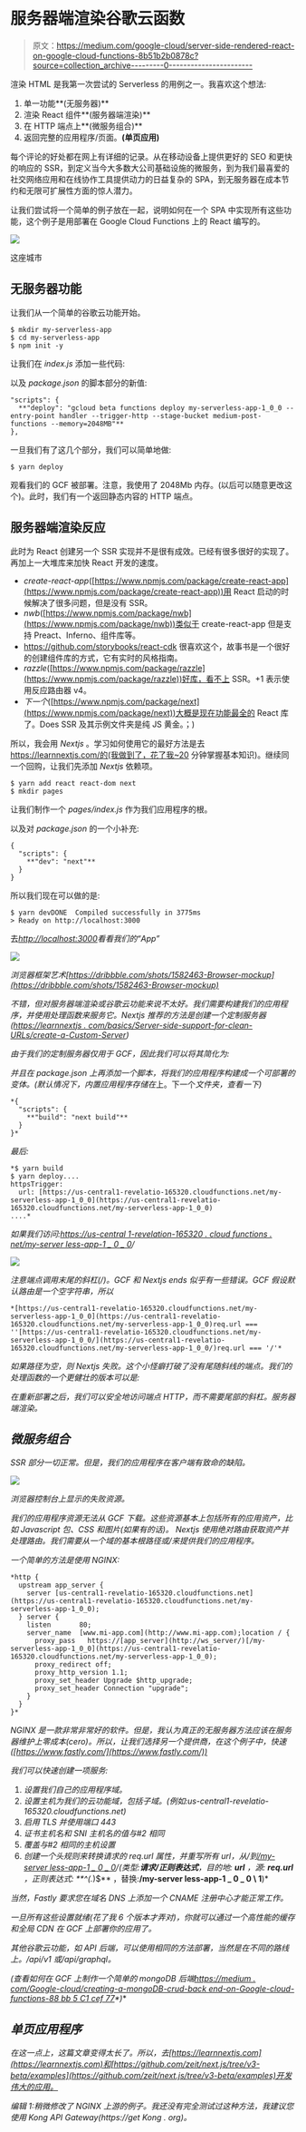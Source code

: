 # 服务器端渲染谷歌云函数

> 原文：<https://medium.com/google-cloud/server-side-rendered-react-on-google-cloud-functions-8b51b2b0878c?source=collection_archive---------0----------------------->

渲染 HTML 是我第一次尝试的 Serverless 的用例之一。我喜欢这个想法:

1.  单一功能**(无服务器)**
2.  渲染 React 组件**(服务器端渲染)**
3.  在 HTTP 端点上**(微服务组合)**
4.  返回完整的应用程序/页面。**(单页应用)**

每个评论的好处都在网上有详细的记录。从在移动设备上提供更好的 SEO 和更快的响应的 SSR，到定义当今大多数大公司基础设施的微服务，到为我们最喜爱的社交网络应用和在线协作工具提供动力的日益复杂的 SPA，到无服务器在成本节约和无限可扩展性方面的惊人潜力。

让我们尝试将一个简单的例子放在一起，说明如何在一个 SPA 中实现所有这些功能，这个例子是用部署在 Google Cloud Functions 上的 React 编写的。

![](img/8ed9cc55351343270f7bac3183f9ffdb.png)

这座城市

## 无服务器功能

让我们从一个简单的谷歌云功能开始。

```
$ mkdir my-serverless-app
$ cd my-serverless-app
$ npm init -y
```

让我们在 *index.js* 添加一些代码:

以及 *package.json* 的脚本部分的新值:

```
"scripts": {
  **"deploy": "gcloud beta functions deploy my-serverless-app-1_0_0 --entry-point handler --trigger-http --stage-bucket medium-post-functions --memory=2048MB"**
},
```

一旦我们有了这几个部分，我们可以简单地做:

```
$ yarn deploy
```

观看我们的 GCF 被部署。注意，我使用了 2048Mb 内存。(以后可以随意更改这个)。此时，我们有一个返回静态内容的 HTTP 端点。

## 服务器端渲染反应

此时为 React 创建另一个 SSR 实现并不是很有成效。已经有很多很好的实现了。再加上一大堆库来加快 React 开发的速度。

*   *create-react-app*([https://www.npmjs.com/package/create-react-app](https://www.npmjs.com/package/create-react-app))用 React 启动的时候解决了很多问题，但是没有 SSR。
*   *nwb*([https://www.npmjs.com/package/nwb](https://www.npmjs.com/package/nwb))类似于 create-react-app 但是支持 Preact、Inferno、组件库等。
*   https://github.com/storybooks/react-cdk 很喜欢这个，故事书是一个很好的创建组件库的方式，它有实时的风格指南。
*   *razzle*([https://www.npmjs.com/package/razzle](https://www.npmjs.com/package/razzle))好库，看不上 SSR。+1 表示使用反应路由器 v4。
*   *下一个*([https://www.npmjs.com/package/next](https://www.npmjs.com/package/next))大概是现在功能最全的 React 库了。Does SSR 及其示例文件夹是纯 JS 黄金。；)

所以，我会用 *Nextjs* 。学习如何使用它的最好方法是去 https://learnnextjs.com/的(我做到了，花了我~20 分钟掌握基本知识)。继续同一个回购，让我们先添加 *Nextjs* 依赖项。

```
$ yarn add react react-dom next
$ mkdir pages
```

让我们制作一个 *pages/index.js* 作为我们应用程序的根。

以及对 *package.json* 的一个小补充:

```
{
  "scripts": {
    **"dev": "next"**
  }
}
```

所以我们现在可以做的是:

```
$ yarn devDONE  Compiled successfully in 3775ms                                                                                                                             > Ready on http://localhost:3000
```

去[*http://localhost:3000*](http://localhost:3000)*看看我们的“App”*

*![](img/f41f4e37484edfe82cd27ef3ca5d96b9.png)*

*浏览器框架艺术[https://dribbble.com/shots/1582463-Browser-mockup](https://dribbble.com/shots/1582463-Browser-mockup)*

*不错，但对服务器端渲染或谷歌云功能来说不太好。我们需要构建我们的应用程序，并使用处理函数来服务它。Nextjs 推荐的方法是创建一个定制服务器([https://learnnextjs . com/basics/Server-side-support-for-clean-URLs/create-a-Custom-Server](https://learnnextjs.com/basics/server-side-support-for-clean-urls/create-a-custom-server))*

*由于我们的定制服务器仅用于 GCF，因此我们可以将其简化为:*

*并且在 *package.json* 上再添加一个脚本，将我们的应用程序构建成一个可部署的变体。(默认情况下，内置应用程序存储在*上。下一个*文件夹，查看一下)*

```
*{
  "scripts": {
    **"build": "next build"**
  }
}*
```

*最后:*

```
*$ yarn build
$ yarn deploy....
httpsTrigger:
  url: [https://us-central1-revelatio-165320.cloudfunctions.net/my-serverless-app-1_0_0](https://us-central1-revelatio-165320.cloudfunctions.net/my-serverless-app-1_0_0)
....*
```

*如果我们访问:[https://us-central 1-revelation-165320 . cloud functions . net/my-server less-app-1 _ 0 _ 0](https://us-central1-revelatio-165320.cloudfunctions.net/my-serverless-app-1_0_0)/*

*![](img/c2291c3e1052ab94611388579c5a3bec.png)*

*注意端点调用末尾的斜杠(/)。GCF 和 *Nextjs* ends 似乎有一些错误。GCF 假设默认路由是一个空字符串，所以*

```
*[https://us-central1-revelatio-165320.cloudfunctions.net/my-serverless-app-1_0_0](https://us-central1-revelatio-165320.cloudfunctions.net/my-serverless-app-1_0_0)req.url === ''[https://us-central1-revelatio-165320.cloudfunctions.net/my-serverless-app-1_0_0/](https://us-central1-revelatio-165320.cloudfunctions.net/my-serverless-app-1_0_0/)req.url === '/'*
```

*如果路径为空，则 *Nextjs* 失败。这个小怪癖打破了没有尾随斜线的端点。我们的处理函数的一个更健壮的版本可以是:*

*在重新部署之后，我们可以安全地访问端点 HTTP，而不需要尾部的斜杠。服务器端渲染。*

## *微服务组合*

*SSR 部分一切正常。但是，我们的应用程序在客户端有致命的缺陷。*

*![](img/7cda00b966afe0f853362c4e944460b2.png)*

*浏览器控制台上显示的失败资源。*

*我们的应用程序资源无法从 GCF 下载。这些资源基本上包括所有的应用资产，比如 Javascript 包、CSS 和图片(如果有的话)。 *Nextjs* 使用绝对路由获取资产并处理路由。我们需要从一个域的基本根路径或/来提供我们的应用程序。*

*一个简单的方法是使用 NGINX:*

```
*http {
  upstream app_server {
    server [us-central1-revelatio-165320.cloudfunctions.net](https://us-central1-revelatio-165320.cloudfunctions.net/my-serverless-app-1_0_0);
  } server {
    listen       80;
    server_name  [www.mi-app.com](http://www.mi-app.com);location / {
      proxy_pass   https://[app_server](http://ws_server/)[/my-serverless-app-1_0_0](https://us-central1-revelatio-165320.cloudfunctions.net/my-serverless-app-1_0_0);
      proxy_redirect off;
      proxy_http_version 1.1;
      proxy_set_header Upgrade $http_upgrade;
      proxy_set_header Connection "upgrade";
    }
  }
}*
```

*NGINX 是一款非常非常好的软件。但是，我认为真正的无服务器方法应该在服务器维护上零成本(cero)。所以，让我们选择另一个提供商，在这个例子中，快速([https://www.fastly.com/](https://www.fastly.com/))*

*我们可以快速创建一项服务:*

1.  *设置我们自己的应用程序域。*
2.  *设置主机为我们的云功能域，包括子域。(例如:us-central1-revelatio-165320.cloudfunctions.net)*
3.  *启用 TLS 并使用端口 443*
4.  *证书主机名和 SNI 主机名的值与#2 相同*
5.  *覆盖与#2 相同的主机设置*
6.  *创建一个头规则来转换请求的 req.url 属性，并重写所有 url，从/*到[/my-server less-app-1 _ 0 _ 0](https://us-central1-revelatio-165320.cloudfunctions.net/my-serverless-app-1_0_0)/*(类型:**请求/正则表达式**，目的地: **url** ，源: **req.url** ，正则表达式: **^(.*)$** ，替换:**/my-server less-app-1 _ 0 _ 0 \ 1**)*

*当然，Fastly 要求您在域名 DNS 上添加一个 CNAME 注册中心才能正常工作。*

*一旦所有这些设置就绪(花了我 6 个版本才弄对)，你就可以通过一个高性能的缓存和全局 CDN 在 GCF 上部署你的应用了。*

*其他谷歌云功能，如 API 后端，可以使用相同的方法部署，当然是在不同的路线上。/api/v1 或/api/graphql。*

**(查看如何在 GCF 上制作一个简单的 mongoDB 后端*[*https://medium . com/Google-cloud/creating-a-mongoDB-crud-back end-on-Google-cloud-functions-88 bb 5 C1 cef 77*](/google-cloud/creating-a-mongodb-crud-backend-on-google-cloud-functions-88bb5c1cef77)*)**

## *单页应用程序*

*在这一点上，这篇文章变得太长了。所以，去[https://learnnextjs.com](https://learnnextjs.com)和[https://github.com/zeit/next.js/tree/v3-beta/examples](https://github.com/zeit/next.js/tree/v3-beta/examples)开发伟大的应用。*

*编辑 1:稍微修改了 NGINX 上游的例子。我还没有完全测试过这种方法，我建议您使用 Kong API Gateway(https://get Kong . org)。*